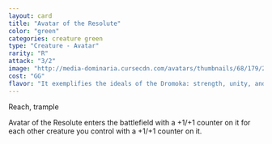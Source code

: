 ```yaml
---
layout: card
title: "Avatar of the Resolute"
color: "green"
categories: creature green
type: "Creature - Avatar"
rarity: "R"
attack: "3/2"
image: "http://media-dominaria.cursecdn.com/avatars/thumbnails/68/179/200/283/635615774093074930.png"
cost: "GG"
flavor: "It exemplifies the ideals of the Dromoka: strength, unity, and honor."
---
```


Reach, trample

Avatar of the Resolute enters the battlefield with a +1/+1 counter on it for each other creature you control with a +1/+1 counter on it.
